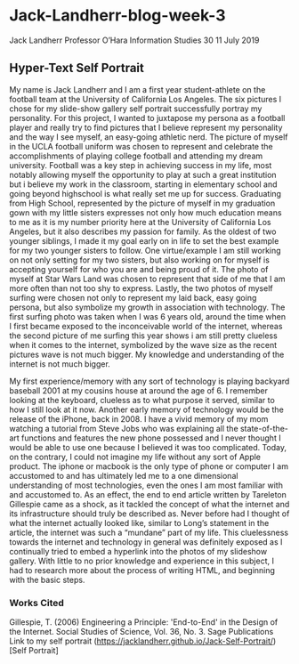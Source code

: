 # Jack-Landherr-blog-week-3

Jack Landherr
Professor O’Hara
Information Studies 30
11 July 2019
## Hyper-Text Self Portrait
My name is Jack Landherr and I am a first year student-athlete on the football team at the University of California Los Angeles. The six pictures I chose for my slide-show gallery self portrait successfully portray my personality. For this project, I wanted to juxtapose my persona as a football player and really try to find pictures that I believe represent my personality and the way I see myself, an easy-going athletic nerd. The picture of myself in the UCLA football uniform was chosen to represent and celebrate the accomplishments of playing college football and attending my dream university. Football was a key step in achieving success in my life, most notably allowing myself the opportunity to play at such a great institution but i believe my work in the classroom, starting in elementary school and going beyond highschool is what really set me up for success. Graduating from High School, represented by the picture of myself in my graduation gown with my little sisters expresses not only how much education means to me as it is my number priority here at the University of California Los Angeles, but it also describes my passion for family. As the oldest of two younger siblings, I made it my goal early on in life to set the best example for my two younger sisters to follow. One virtue/example I am still working on not only setting for my two sisters, but also working on for myself is accepting yourself for who you are and being proud of it. The photo of myself at Star Wars Land was chosen to represent that side of me that I am more often than not too shy to express. Lastly, the two photos of myself surfing were chosen not only to represent my laid back, easy going persona, but also symbolize my growth in association with technology. The first surfing photo was taken when I was 6 years old, around the time when I first became exposed to the inconceivable world of the internet, whereas the second picture of me surfing this year shows i am still pretty clueless when it comes to the internet, symbolized by the wave size as the recent pictures wave is not much bigger. My knowledge and understanding of the internet is not much bigger.

My first experience/memory with any sort of technology is playing backyard baseball 2001 at my cousins house at around the age of 6. I remember looking at the keyboard, clueless as to what purpose it served, similar to how I still look at it now. Another early memory of technology would be the release of the iPhone, back in 2008. I have a vivid memory of my mom watching a tutorial from Steve Jobs who was explaining all the state-of-the-art functions and features the new phone possessed and I never thought I would be able to use one because I believed it was too complicated. Today, on the contrary, I could not imagine my life without any sort of Apple product. The iphone or macbook is the only type of phone or computer I am accustomed to and has ultimately led me to a one dimensional understanding of most technologies, even the ones I am most familiar with and accustomed to. As an effect, the end to end article written by Tareleton Gillespie came as a shock, as it tackled the concept of what the internet and its infrastructure should truly be described as. Never before had I thought of what the internet actually looked like, similar to Long’s statement in the article, the internet was such a “mundane” part of my life. This cluelessness towards the internet and technology in general was definitely exposed as I continually tried to embed a hyperlink into the photos of my slideshow gallery. With little to no prior knowledge and experience in this subject, I had to research more about the process of writing HTML, and beginning with the basic steps. 
### Works Cited
Gillespie, T. (2006) Engineering a Principle: 'End-to-End' in the Design of the Internet. Social Studies of Science, Vol. 36, No. 3. Sage Publications
Link to my self portrait
(https://jacklandherr.github.io/Jack-Self-Portrait/) [Self Portrait]
